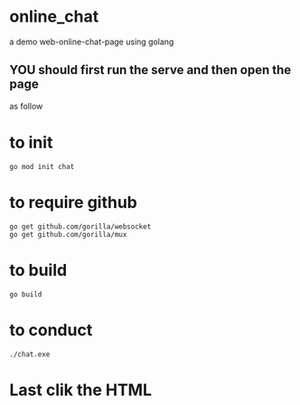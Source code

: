 # online_chat
a demo web-online-chat-page using golang

## YOU should first run the serve and then open the page
as follow

# to init
~~~
go mod init chat
~~~

# to require github
~~~
go get github.com/gorilla/websocket
go get github.com/gorilla/mux
~~~

# to build
~~~
go build
~~~

# to conduct
~~~
./chat.exe
~~~

# Last clik the HTML
